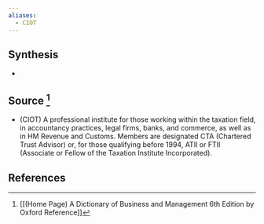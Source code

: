 ```yaml
---
aliases:
  - CIOT
---
```

## Synthesis
- 
## Source [^1]
- (CIOT) A professional institute for those working within the taxation field, in accountancy practices, legal firms, banks, and commerce, as well as in HM Revenue and Customs. Members are designated CTA (Chartered Trust Advisor) or, for those qualifying before 1994, ATII or FTII (Associate or Fellow of the Taxation Institute Incorporated).
## References

[^1]: [[(Home Page) A Dictionary of Business and Management 6th Edition by Oxford Reference]]